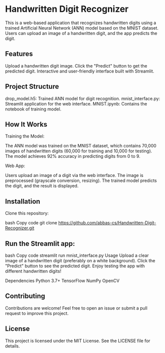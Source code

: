 # Handwritten Digit Recognizer

This is a web-based application that recognizes handwritten digits using a trained Artificial Neural Network (ANN) model based on the MNIST dataset. Users can upload an image of a handwritten digit, and the app predicts the digit.

## Features
Upload a handwritten digit image.
Click the "Predict" button to get the predicted digit.
Interactive and user-friendly interface built with Streamlit.

## Project Structure
drop_model.h5: Trained ANN model for digit recognition.
mnist_interface.py: Streamlit application for the web interface.
MNIST.ipynb: Contains the notebook of training model.

## How It Works
Training the Model:

The ANN model was trained on the MNIST dataset, which contains 70,000 images of handwritten digits (60,000 for training and 10,000 for testing).
The model achieves 92% accuracy in predicting digits from 0 to 9.

Web App:

Users upload an image of a digit via the web interface.
The image is preprocessed (grayscale conversion, resizing).
The trained model predicts the digit, and the result is displayed.

## Installation
Clone this repository:

bash
Copy code
git clone https://github.com/abbas-cs/Handwritten-Digit-Recognizer.git

## Run the Streamlit app:

bash
Copy code
streamlit run mnist_interface.py
Usage
Upload a clear image of a handwritten digit (preferably on a white background).
Click the "Predict" button to see the predicted digit.
Enjoy testing the app with different handwritten digits!


Dependencies
Python 3.7+
TensorFlow
NumPy
OpenCV

## Contributing
Contributions are welcome! Feel free to open an issue or submit a pull request to improve this project.

## License
This project is licensed under the MIT License. See the LICENSE file for details.


